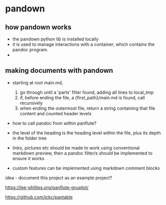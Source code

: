 # pandown

## how pandown works

- the pandown python lib is installed locally
- it is used to manage interactions with a container, which contains the pandoc program.
- 

## making documents with pandown


- starting at root main.md,
	1. go through until a 'parts' filter found, adding all lines to local_tmp
	2. if, before ending the file, a {first_path}/main.md is found, call recursively
	3. when ending the outermost file, return a string containing that file content
		and counted header levels


- how to call pandoc from within panflute?




- the level of the heading is the heading level within the file, plus its depth in the folder tree
- links, pictures etc should be made to work using conventional markdown preview, then a pandoc filter/s should be implemented to ensure it works
- custom features can be implemented using markdown comment blocks 

idea - document this project as an example project?

https://lee-phillips.org/panflute-gnuplot/

https://github.com/ickc/pantable
